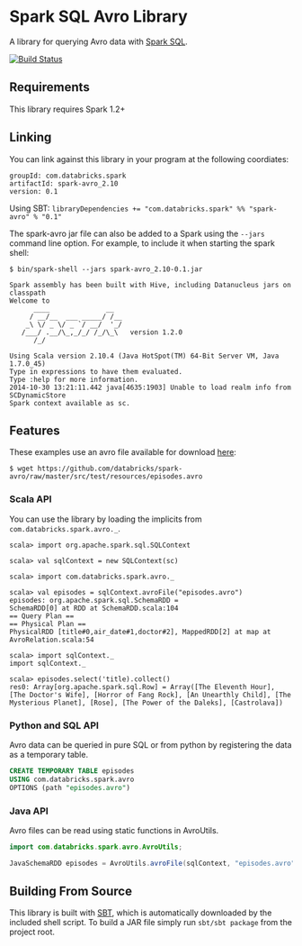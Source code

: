 # Spark SQL Avro Library

A library for querying Avro data with [Spark SQL](http://spark.apache.org/docs/latest/sql-programming-guide.html).

[![Build Status](https://travis-ci.org/databricks/spark-avro.svg?branch=master)](https://travis-ci.org/databricks/spark-avro)

## Requirements

This library requires Spark 1.2+

## Linking
You can link against this library in your program at the following coordiates:

```
groupId: com.databricks.spark
artifactId: spark-avro_2.10
version: 0.1
```

Using SBT: `libraryDependencies += "com.databricks.spark" %% "spark-avro" % "0.1"`

<!---
TODO: Add a link to download the JAR directly for e.g. adding to the Spark shell
--->

The spark-avro jar file can also be added to a Spark using the `--jars` command line option.  For example, to include it when starting the spark shell:

```
$ bin/spark-shell --jars spark-avro_2.10-0.1.jar

Spark assembly has been built with Hive, including Datanucleus jars on classpath
Welcome to
      ____              __
     / __/__  ___ _____/ /__
    _\ \/ _ \/ _ `/ __/  '_/
   /___/ .__/\_,_/_/ /_/\_\   version 1.2.0
      /_/

Using Scala version 2.10.4 (Java HotSpot(TM) 64-Bit Server VM, Java 1.7.0_45)
Type in expressions to have them evaluated.
Type :help for more information.
2014-10-30 13:21:11.442 java[4635:1903] Unable to load realm info from SCDynamicStore
Spark context available as sc.
```

## Features
These examples use an avro file available for download [here](https://github.com/databricks/spark-avro/raw/master/src/test/resources/episodes.avro):

```
$ wget https://github.com/databricks/spark-avro/raw/master/src/test/resources/episodes.avro
```

### Scala API

You can use the library by loading the implicits from `com.databricks.spark.avro._`.

```
scala> import org.apache.spark.sql.SQLContext

scala> val sqlContext = new SQLContext(sc)

scala> import com.databricks.spark.avro._

scala> val episodes = sqlContext.avroFile("episodes.avro")
episodes: org.apache.spark.sql.SchemaRDD = 
SchemaRDD[0] at RDD at SchemaRDD.scala:104
== Query Plan ==
== Physical Plan ==
PhysicalRDD [title#0,air_date#1,doctor#2], MappedRDD[2] at map at AvroRelation.scala:54

scala> import sqlContext._
import sqlContext._

scala> episodes.select('title).collect()
res0: Array[org.apache.spark.sql.Row] = Array([The Eleventh Hour], [The Doctor's Wife], [Horror of Fang Rock], [An Unearthly Child], [The Mysterious Planet], [Rose], [The Power of the Daleks], [Castrolava])
```

### Python and SQL API
Avro data can be queried in pure SQL or from python by registering the data as a temporary table.

```sql
CREATE TEMPORARY TABLE episodes
USING com.databricks.spark.avro
OPTIONS (path "episodes.avro")
```

### Java API
Avro files can be read using static functions in AvroUtils.

```java
import com.databricks.spark.avro.AvroUtils;

JavaSchemaRDD episodes = AvroUtils.avroFile(sqlContext, "episodes.avro");
```

## Building From Source
This library is built with [SBT](http://www.scala-sbt.org/0.13/docs/Command-Line-Reference.html), which is automatically downloaded by the included shell script.  To build a JAR file simply run `sbt/sbt package` from the project root.


